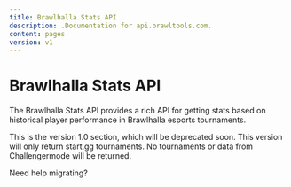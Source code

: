 ```yaml
---
title: Brawlhalla Stats API
description: .Documentation for api.brawltools.com.
content: pages
version: v1
---
```


# Brawlhalla Stats API

The Brawlhalla Stats API provides a rich API for getting stats based on historical player performance in Brawlhalla esports tournaments.

This is the version 1.0 section, which will be deprecated soon. This version will only return start.gg tournaments. No tournaments or data from Challengermode will be returned.

Need help migrating?
